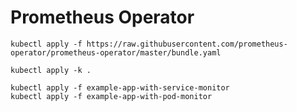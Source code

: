 # Prometheus Operator


```
kubectl apply -f https://raw.githubusercontent.com/prometheus-operator/prometheus-operator/master/bundle.yaml
```


```
kubectl apply -k .
```

```
kubectl apply -f example-app-with-service-monitor
kubectl apply -f example-app-with-pod-monitor
```
